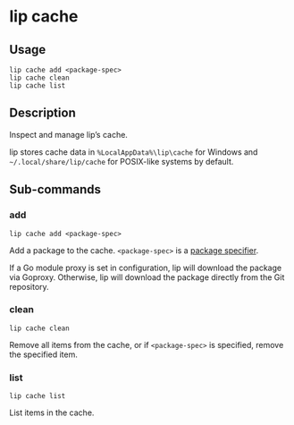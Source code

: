 # lip cache

## Usage

```shell
lip cache add <package-spec>
lip cache clean
lip cache list
```

## Description

Inspect and manage lip’s cache.

lip stores cache data in `%LocalAppData%\lip\cache` for Windows and `~/.local/share/lip/cache` for POSIX-like systems by default.

## Sub-commands

### add

```shell
lip cache add <package-spec>
```

Add a package to the cache. `<package-spec>` is a [package specifier](./lip-install.md#package-specifier).

If a Go module proxy is set in configuration, lip will download the package via Goproxy. Otherwise, lip will download the package directly from the Git repository.

### clean

```shell
lip cache clean
```

Remove all items from the cache, or if `<package-spec>` is specified, remove the specified item.

### list

```shell
lip cache list
```

List items in the cache.
